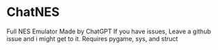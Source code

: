 # ChatNES
Full NES Emulator Made by ChatGPT
If you have issues, Leave a github issue and i might get to it.
Requires pygame, sys, and struct
